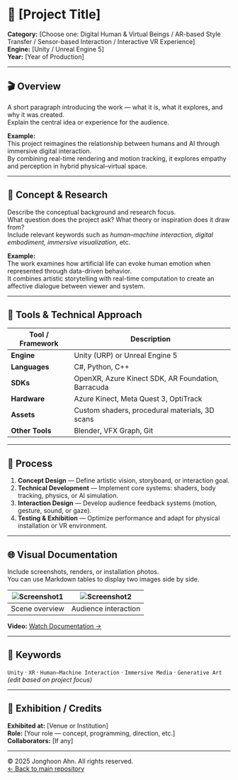 # 🧩 [Project Title]  
**Category:** [Choose one: Digital Human & Virtual Beings / AR-based Style Transfer / Sensor-based Interaction / Interactive VR Experience]  
**Engine:** [Unity / Unreal Engine 5]  
**Year:** [Year of Production]  

---

## 🎬 Overview  
A short paragraph introducing the work — what it is, what it explores, and why it was created.  
Explain the central idea or experience for the audience.  

**Example:**  
This project reimagines the relationship between humans and AI through immersive digital interaction.  
By combining real-time rendering and motion tracking, it explores empathy and perception in hybrid physical–virtual space.

---

## 🧠 Concept & Research  
Describe the conceptual background and research focus.  
What question does the project ask? What theory or inspiration does it draw from?  
Include relevant keywords such as *human–machine interaction, digital embodiment, immersive visualization,* etc.

**Example:**  
The work examines how artificial life can evoke human emotion when represented through data-driven behavior.  
It combines artistic storytelling with real-time computation to create an affective dialogue between viewer and system.

---

## 🧰 Tools & Technical Approach  
| Tool / Framework | Description |
|------------------|-------------|
| **Engine** | Unity (URP) or Unreal Engine 5 |
| **Languages** | C#, Python, C++ |
| **SDKs** | OpenXR, Azure Kinect SDK, AR Foundation, Barracuda |
| **Hardware** | Azure Kinect, Meta Quest 3, OptiTrack |
| **Assets** | Custom shaders, procedural materials, 3D scans |
| **Other Tools** | Blender, VFX Graph, Git |

---

## 🧩 Process  
1. **Concept Design** — Define artistic vision, storyboard, or interaction goal.  
2. **Technical Development** — Implement core systems: shaders, body tracking, physics, or AI simulation.  
3. **Interaction Design** — Develop audience feedback systems (motion, gesture, sound, or gaze).  
4. **Testing & Exhibition** — Optimize performance and adapt for physical installation or VR environment.

---

## 🌐 Visual Documentation  
Include screenshots, renders, or installation photos.  
You can use Markdown tables to display two images side by side.

| ![Screenshot1](../images/screenshot1.jpg) | ![Screenshot2](../images/screenshot2.jpg) |
|:------------------------------------------:|:------------------------------------------:|
| Scene overview | Audience interaction |

**Video:** [Watch Documentation →](https://youtu.be/your_link_here)

---

## 🧩 Keywords  
`Unity` · `XR` · `Human–Machine Interaction` · `Immersive Media` · `Generative Art`  
*(edit based on project focus)*

---

## 🧭 Exhibition / Credits  
**Exhibited at:** [Venue or Institution]  
**Role:** [Your role — concept, programming, direction, etc.]  
**Collaborators:** [If any]  

---

© 2025 Jonghoon Ahn. All rights reserved.  
[← Back to main repository](https://github.com/reusahn/Unity-Unreal-Interaction-Research/tree/main)
